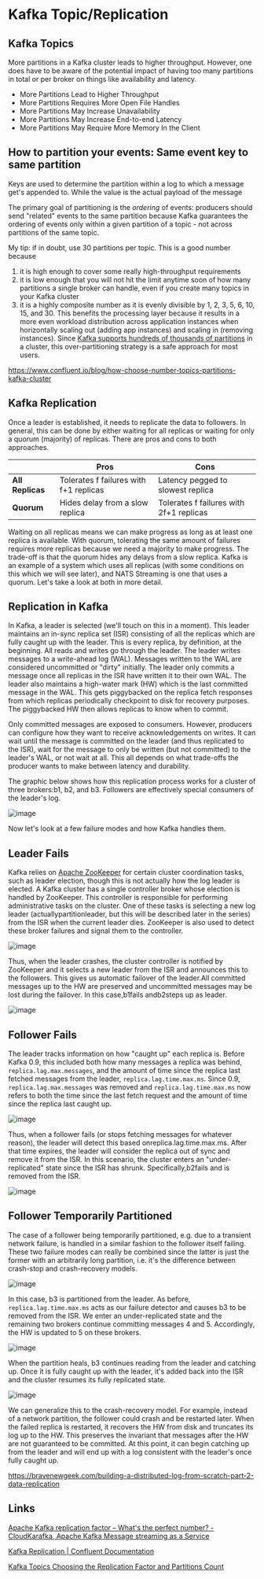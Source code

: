 # Kafka Topic/Replication

## Kafka Topics

More partitions in a Kafka cluster leads to higher throughput. However, one does have to be aware of the potential impact of having too many partitions in total or per broker on things like availability and latency.

- More Partitions Lead to Higher Throughput
- More Partitions Requires More Open File Handles
- More Partitions May Increase Unavailability
- More Partitions May Increase End-to-end Latency
- More Partitions May Require More Memory In the Client

## How to partition your events: Same event key to same partition

Keys are used to determine the partition within a log to which a message get's appended to. While the value is the actual payload of the message

The primary goal of partitioning is the *ordering* of events: producers should send "related" events to the same partition because Kafka guarantees the ordering of events only within a given partition of a topic - not across partitions of the same topic.

My tip: if in doubt, use 30 partitions per topic. This is a good number because

1. it is high enough to cover some really high-throughput requirements
2. it is low enough that you will not hit the limit anytime soon of how many partitions a single broker can handle, even if you create many topics in your Kafka cluster
3. it is a highly composite number as it is evenly divisible by 1, 2, 3, 5, 6, 10, 15, and 30. This benefits the processing layer because it results in a more even workload distribution across application instances when horizontally scaling out (adding app instances) and scaling in (removing instances). Since [Kafka supports hundreds of thousands of partitions](https://www.confluent.io/blog/apache-kafka-supports-200k-partitions-per-cluster) in a cluster, this over-partitioning strategy is a safe approach for most users.

https://www.confluent.io/blog/how-choose-number-topics-partitions-kafka-cluster

## Kafka Replication

Once a leader is established, it needs to replicate the data to followers. In general, this can be done by either waiting for all replicas or waiting for only a quorum (majority) of replicas. There are pros and cons to both approaches.

|                 | **Pros**                               | **Cons**                                |
|------------|------------------------------|------------------------------|
| **All Replicas** | Tolerates f failures with f+1 replicas | Latency pegged to slowest replica       |
| **Quorum**       | Hides delay from a slow replica        | Tolerates f failures with 2f+1 replicas |

Waiting on all replicas means we can make progress as long as at least one replica is available. With quorum, tolerating the same amount of failures requires more replicas because we need a majority to make progress. The trade-off is that the quorum hides any delays from a slow replica. Kafka is an example of a system which uses all replicas (with some conditions on this which we will see later), and NATS Streaming is one that uses a quorum. Let's take a look at both in more detail.

## Replication in Kafka

In Kafka, a leader is selected (we'll touch on this in a moment). This leader maintains an in-sync replica set (ISR) consisting of all the replicas which are fully caught up with the leader. This is every replica, by definition, at the beginning. All reads and writes go through the leader. The leader writes messages to a write-ahead log (WAL). Messages written to the WAL are considered uncommitted or "dirty" initially. The leader only commits a message once all replicas in the ISR have written it to their own WAL. The leader also maintains a high-water mark (HW) which is the last committed message in the WAL. This gets piggybacked on the replica fetch responses from which replicas periodically checkpoint to disk for recovery purposes. The piggybacked HW then allows replicas to know when to commit.

Only committed messages are exposed to consumers. However, producers can configure how they want to receive acknowledgements on writes. It can wait until the message is committed on the leader (and thus replicated to the ISR), wait for the message to only be written (but not committed) to the leader's WAL, or not wait at all. This all depends on what trade-offs the producer wants to make between latency and durability.

The graphic below shows how this replication process works for a cluster of three brokers:b1, b2, and b3. Followers are effectively special consumers of the leader's log.

![image](../../media/Technologies-Kafka-Kafka-Topic-Replication-image1.jpg)

Now let's look at a few failure modes and how Kafka handles them.

## Leader Fails

Kafka relies on [Apache ZooKeeper](https://zookeeper.apache.org/) for certain cluster coordination tasks, such as leader election, though this is not actually how the log leader is elected. A Kafka cluster has a single controller broker whose election is handled by ZooKeeper. This controller is responsible for performing administrative tasks on the cluster. One of these tasks is selecting a new log leader (actuallypartitionleader, but this will be described later in the series) from the ISR when the current leader dies. ZooKeeper is also used to detect these broker failures and signal them to the controller.

![image](../../media/Technologies-Kafka-Kafka-Topic-Replication-image2.jpg)

Thus, when the leader crashes, the cluster controller is notified by ZooKeeper and it selects a new leader from the ISR and announces this to the followers. This gives us automatic failover of the leader.All committed messages up to the HW are preserved and uncommitted messages may be lost during the failover. In this case,b1fails andb2steps up as leader.

![image](../../media/Technologies-Kafka-Kafka-Topic-Replication-image3.jpg)

## Follower Fails

The leader tracks information on how "caught up" each replica is. Before Kafka 0.9, this included both how many messages a replica was behind, `replica.lag.max.messages`, and the amount of time since the replica last fetched messages from the leader, `replica.lag.time.max.ms`. Since 0.9, `replica.lag.max.messages` was removed and `replica.lag.time.max.ms` now refers to both the time since the last fetch request and the amount of time since the replica last caught up.

![image](../../media/Technologies-Kafka-Kafka-Topic-Replication-image4.jpg)

Thus, when a follower fails (or stops fetching messages for whatever reason), the leader will detect this based onreplica.lag.time.max.ms. After that time expires, the leader will consider the replica out of sync and remove it from the ISR. In this scenario, the cluster enters an "under-replicated" state since the ISR has shrunk. Specifically,b2fails and is removed from the ISR.

![image](../../media/Technologies-Kafka-Kafka-Topic-Replication-image5.jpg)

## Follower Temporarily Partitioned

The case of a follower being temporarily partitioned, e.g. due to a transient network failure, is handled in a similar fashion to the follower itself failing. These two failure modes can really be combined since the latter is just the former with an arbitrarily long partition, i.e. it's the difference between crash-stop and crash-recovery models.

![image](../../media/Technologies-Kafka-Kafka-Topic-Replication-image6.jpg)

In this case, b3 is partitioned from the leader. As before, `replica.lag.time.max.ms` acts as our failure detector and causes b3 to be removed from the ISR. We enter an under-replicated state and the remaining two brokers continue committing messages 4 and 5. Accordingly, the HW is updated to 5 on these brokers.

![image](../../media/Technologies-Kafka-Kafka-Topic-Replication-image7.jpg)

When the partition heals, b3 continues reading from the leader and catching up. Once it is fully caught up with the leader, it's added back into the ISR and the cluster resumes its fully replicated state.

![image](../../media/Technologies-Kafka-Kafka-Topic-Replication-image8.jpg)

We can generalize this to the crash-recovery model. For example, instead of a network partition, the follower could crash and be restarted later. When the failed replica is restarted, it recovers the HW from disk and truncates its log up to the HW. This preserves the invariant that messages after the HW are not guaranteed to be committed. At this point, it can begin catching up from the leader and will end up with a log consistent with the leader's once fully caught up.

https://bravenewgeek.com/building-a-distributed-log-from-scratch-part-2-data-replication

## Links

[Apache Kafka replication factor – What's the perfect number? - CloudKarafka, Apache Kafka Message streaming as a Service](https://www.cloudkarafka.com/blog/apache-kafka-replication-factor-perfect-number.html)

[Kafka Replication | Confluent Documentation](https://docs.confluent.io/kafka/design/replication.html)

[Kafka Topics Choosing the Replication Factor and Partitions Count](https://www.conduktor.io/kafka/kafka-topics-choosing-the-replication-factor-and-partitions-count/)

